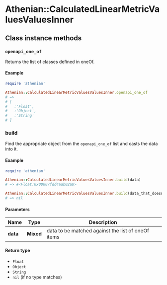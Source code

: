 # Athenian::CalculatedLinearMetricValuesValuesInner

## Class instance methods

### `openapi_one_of`

Returns the list of classes defined in oneOf.

#### Example

```ruby
require 'athenian'

Athenian::CalculatedLinearMetricValuesValuesInner.openapi_one_of
# =>
# [
#   :'Float',
#   :'Object',
#   :'String'
# ]
```

### build

Find the appropriate object from the `openapi_one_of` list and casts the data into it.

#### Example

```ruby
require 'athenian'

Athenian::CalculatedLinearMetricValuesValuesInner.build(data)
# => #<Float:0x00007fdd4aab02a0>

Athenian::CalculatedLinearMetricValuesValuesInner.build(data_that_doesnt_match)
# => nil
```

#### Parameters

| Name | Type | Description |
| ---- | ---- | ----------- |
| **data** | **Mixed** | data to be matched against the list of oneOf items |

#### Return type

- `Float`
- `Object`
- `String`
- `nil` (if no type matches)

